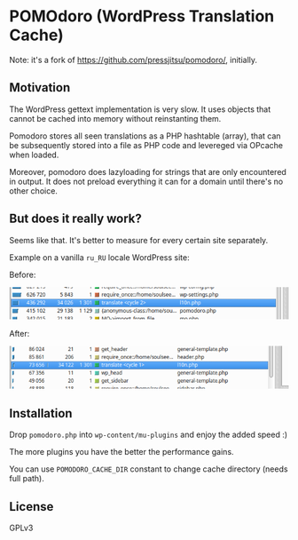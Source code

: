 # POMOdoro (WordPress Translation Cache)

Note: it's a fork of https://github.com/pressjitsu/pomodoro/, initially.

## Motivation

The WordPress gettext implementation is very slow. It uses objects that
cannot be cached into memory without reinstanting them.

Pomodoro stores all seen translations as a PHP hashtable (array), that can be
subsequently stored into a file as PHP code and levereged via OPcache when loaded.

Moreover, pomodoro does lazyloading for strings that are only encountered in output.
It does not preload everything it can for a domain until there's no other choice.

## But does it really work?

Seems like that. It's better to measure for every certain site separately.

Example on a vanilla `ru_RU` locale WordPress site:

Before:

![Before](https://raw.githubusercontent.com/versusbassz/pomodoro/main/assets/before.png)

After:

![After](https://raw.githubusercontent.com/versusbassz/pomodoro/main/assets/after.png)

## Installation

Drop `pomodoro.php` into `wp-content/mu-plugins` and enjoy the added speed :)

The more plugins you have the better the performance gains.

You can use `POMODORO_CACHE_DIR` constant to change cache directory (needs full path).

## License

GPLv3
